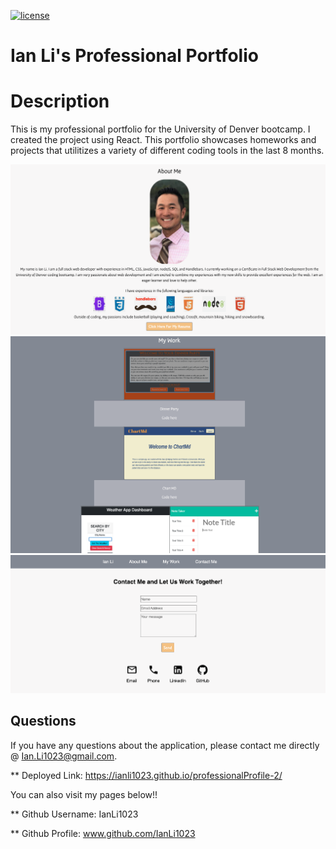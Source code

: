 

[![license](https://img.shields.io/badge/license-MIT-yellow.svg)](https://opensource.org/licenses/MIT)
# Ian Li's Professional Portfolio
# Description
This is my professional portfolio for the University of Denver bootcamp. I created the project using React.  This portfolio showcases homeworks and projects that utilitizes a variety of different coding tools in the last 8 months.

![ScreenShot](public/images/readmepic2.png)
![ScreenShot](public/images/readmepic3.png)
![ScreenShot](public/images/readmepic4.png)

## Questions

If you have any questions about the application, please contact me directly @ Ian.Li1023@gmail.com.

** Deployed Link: https://ianli1023.github.io/professionalProfile-2/

You can also visit my pages below!!

** Github Username: IanLi1023

** Github Profile: www.github.com/IanLi1023
